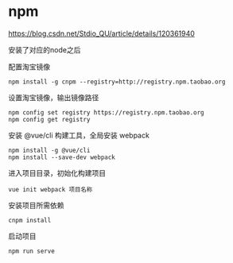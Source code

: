 # npm

https://blog.csdn.net/Stdio_QU/article/details/120361940

安装了对应的node之后

配置淘宝镜像

```
npm install -g cnpm --registry=http://registry.npm.taobao.org
```

设置淘宝镜像，输出镜像路径

```
npm config set registry https://registry.npm.taobao.org
npm config get registry
```

安装 @vue/cli 构建工具，全局安装 webpack

```
npm install -g @vue/cli
npm install --save-dev webpack
```

进入项目目录，初始化构建项目

```
vue init webpack 项目名称
```

安装项目所需依赖

```
cnpm install
```

启动项目

```
npm run serve
```

